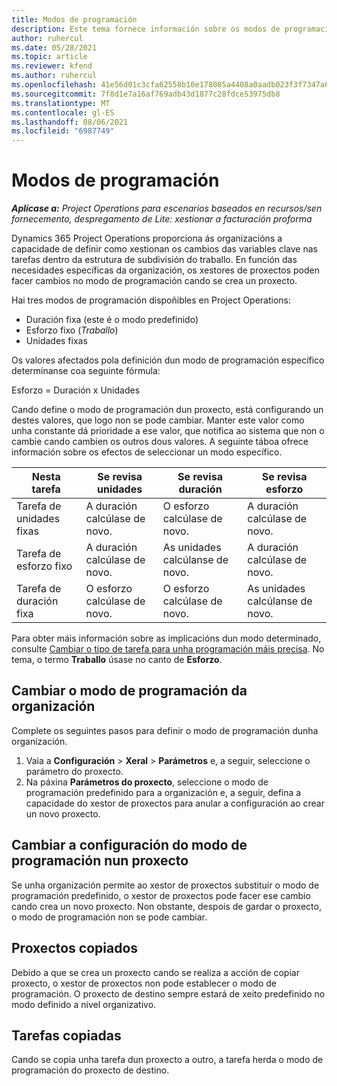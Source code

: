 ```yaml
---
title: Modos de programación
description: Este tema fornece información sobre os modos de programación.
author: ruhercul
ms.date: 05/28/2021
ms.topic: article
ms.reviewer: kfend
ms.author: ruhercul
ms.openlocfilehash: 41e56d01c3cfa62558b10e178085a4408a0aadb023f3f7347a61d121f542bb08
ms.sourcegitcommit: 7f8d1e7a16af769adb43d1877c28fdce53975db8
ms.translationtype: MT
ms.contentlocale: gl-ES
ms.lasthandoff: 08/06/2021
ms.locfileid: "6987749"
---
```

# <a name="scheduling-modes"></a>Modos de programación

_**Aplícase a:** Project Operations para escenarios baseados en recursos/sen fornecemento, despregamento de Lite: xestionar a facturación proforma_


Dynamics 365 Project Operations proporciona ás organizacións a capacidade de definir como xestionan os cambios das variables clave nas tarefas dentro da estrutura de subdivisión do traballo. En función das necesidades específicas da organización, os xestores de proxectos poden facer cambios no modo de programación cando se crea un proxecto.

Hai tres modos de programación dispoñibles en Project Operations:

  - Duración fixa (este é o modo predefinido)
  - Esforzo fixo (*Traballo*)
  - Unidades fixas

Os valores afectados pola definición dun modo de programación específico determínanse coa seguinte fórmula:

  Esforzo = Duración x Unidades

Cando define o modo de programación dun proxecto, está configurando un destes valores, que logo non se pode cambiar. Manter este valor como unha constante dá prioridade a ese valor, que notifica ao sistema que non o cambie cando cambien os outros dous valores. A seguinte táboa ofrece información sobre os efectos de seleccionar un modo específico.

| **Nesta tarefa**             | **Se revisa unidades**   | **Se revisa duración** | **Se revisa esforzo**  |
|----------------------|---------------------------|----------------------------|---------------------------|
| Tarefa de unidades fixas     | A duración calcúlase de novo. | O esforzo calcúlase de novo.    | A duración calcúlase de novo. |
| Tarefa de esforzo fixo    | A duración calcúlase de novo. | As unidades calcúlanse de novo.    | A duración calcúlase de novo. |
| Tarefa de duración fixa  | O esforzo calcúlase de novo.   | O esforzo calcúlase de novo.    | As unidades calcúlanse de novo.   |

Para obter máis información sobre as implicacións dun modo determinado, consulte [Cambiar o tipo de tarefa para unha programación máis precisa](https://support.microsoft.com/en-us/office/change-the-task-type-for-more-accurate-scheduling-b0b969ad-45bc-4e9e-8967-435587548a72). No tema, o termo **Traballo** úsase no canto de **Esforzo**.

## <a name="change-the-organizations-scheduling-mode"></a>Cambiar o modo de programación da organización

Complete os seguintes pasos para definir o modo de programación dunha organización.

1. Vaia a **Configuración** \> **Xeral** \> **Parámetros** e, a seguir, seleccione o parámetro do proxecto. 
2. Na páxina **Parámetros do proxecto**, seleccione o modo de programación predefinido para a organización e, a seguir, defina a capacidade do xestor de proxectos para anular a configuración ao crear un novo proxecto.

## <a name="change-the-scheduling-mode-setting-on-a-project"></a>Cambiar a configuración do modo de programación nun proxecto

Se unha organización permite ao xestor de proxectos substituír o modo de programación predefinido, o xestor de proxectos pode facer ese cambio cando crea un novo proxecto. Non obstante, despois de gardar o proxecto, o modo de programación non se pode cambiar.

## <a name="copied-projects"></a>Proxectos copiados

Debido a que se crea un proxecto cando se realiza a acción de copiar proxecto, o xestor de proxectos non pode establecer o modo de programación. O proxecto de destino sempre estará de xeito predefinido no modo definido a nivel organizativo.

## <a name="copied-tasks"></a>Tarefas copiadas

Cando se copia unha tarefa dun proxecto a outro, a tarefa herda o modo de programación do proxecto de destino.
